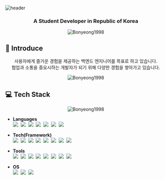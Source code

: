 ![header](https://capsule-render.vercel.app/api?type=soft&color=gradient&height=300&section=header&text=Koo%20Bon%20Yeong&animation=fadeIn&fontSize=85)


<h3 align="center">A Student Developer in Republic of Korea</h3>

<p align="center">
<img align="center" src="https://github-readme-stats.vercel.app/api?username=Bonyeong1998&show_icons=true&locale=en" alt="Bonyeong1998">
</p>

## :facepunch: Introduce
<p align="center">
사용자에게 즐거운 경험을 제공하는 백엔드 엔지니어를 목표로 하고 있습니다.</br>
협업과 소통을 중요시하는 개발자가 되기 위해 다양한 경험을 쌓아가고 있습니다.</br>
</p>

<p align="center"> <img src="https://komarev.com/ghpvc/?username=Bonyeong1998&label=PROFILE+VIEWS" alt="Bonyeong1998"> 

## :computer: Tech Stack
<p align="center"><img align="center" src="https://github-readme-stats.vercel.app/api/top-langs?username=Bonyeong1998&show_icons=true&locale=en&layout=compact" alt="Bonyeong1998" /></p>

<!-- <img src="https://img.shields.io/badge/표시할이름-색상?style=for-the-badge&logo=기술스택아이콘&logoColor=white"> -->

- **Languages** </br>
<img src="https://img.shields.io/badge/-Java-orange?style=flat&logo=java&logoColor=white"></a>&nbsp;
<img src="https://img.shields.io/badge/-Python-%233776AB?style=flat&logo=python&logoColor=white"></a>&nbsp;
<img src="https://img.shields.io/badge/-C%2B%2B-%2300599C?style=flat&logo=cplusplus&logoColor=white"></a>&nbsp;
<img src="https://img.shields.io/badge/-C-%23A8B9CC?style=flat&logo=c&logoColor=white"></a>&nbsp;
<img src="https://img.shields.io/badge/-HTML5-%23E34F26?style=flat&logo=html5&logoColor=white"></a>&nbsp;
<img src="https://img.shields.io/badge/-CSS3-%231572B6?style=flat&logo=css3&logoColor=white"></a>&nbsp;
<img src="https://img.shields.io/badge/-JavaScript-%23F7DF1E?style=flat&logo=javascript&logoColor=white"></a>&nbsp;

- **Tech(Framework)** </br>
<img src="https://img.shields.io/badge/-Spring%20Boot-%236DB33F?style=flat&logo=springboot&logoColor=white"></a>&nbsp;
<img src="https://img.shields.io/badge/-ROS-%2322314E?style=flat&logo=ros&logoColor=white"></a>&nbsp;
<img src="https://img.shields.io/badge/-Android-%233DDC84?style=flat&logo=android&logoColor=white"></a>&nbsp;
<img src="https://img.shields.io/badge/-Arduino-%2300979D?style=flat&logo=arduino&logoColor=white"></a>&nbsp;
<img src="https://img.shields.io/badge/-MySQL-%234479A1?style=flat&logo=mysql&logoColor=white"></a>&nbsp;
<img src="https://img.shields.io/badge/-MariaDB-%23003545?style=flat&logo=mariadb&logoColor=white"></a>&nbsp;
<img src="https://img.shields.io/badge/-Amazon%20AWS-%23232F3E?style=flat&logo=amazonaws&logoColor=white"></a>&nbsp;
<img src="https://img.shields.io/badge/-Naver%20Cloud%20PlatForm-%2303C75A?style=flat&logo=naver&logoColor=white"></a>&nbsp;

- **Tools** </br>
<img src="https://img.shields.io/badge/IntelliJ IDEA-000000?style=flat&logo=IntelliJ IDEA&logoColor=white"/></a>&nbsp;
<img src="https://img.shields.io/badge/PyCharm-000000?style=flat&logo=PyCharm&logoColor=white"/></a>&nbsp;
<img src="https://img.shields.io/badge/Apache NetBeans IDE-1B6AC6?style=flat&logo=apache netbeans ide&logoColor=white"/></a>&nbsp;
<img src="https://img.shields.io/badge/Android Studio-3DDC84?style=flat&logo=Android Studio&logoColor=black"/></a>&nbsp;
<img src="https://img.shields.io/badge/Visual Studio-5C2D91?style=flat&logo=Visual Studio&logoColor=white"/></a>&nbsp;
<img src="https://img.shields.io/badge/Visual Studio Code-007ACC?style=flat&logo=Visual Studio Code&logoColor=white"/></a>&nbsp;
<img src="https://img.shields.io/badge/Git-F05032?style=flat&logo=Git&logoColor=white"/></a>&nbsp;
<img src="https://img.shields.io/badge/GitHub-181717?style=flat&logo=GitHub&logoColor=white"/></a>&nbsp;

- **OS** </br>
<img src="https://img.shields.io/badge/Ubuntu-E95420?style=flat&logo=Ubuntu&logoColor=white"/></a>&nbsp;
<img src="https://img.shields.io/badge/-MacOS-%23000000?style=flat&logo=macos&logoColor=white"/></a>&nbsp;
<img src="https://img.shields.io/badge/Windows-0078D6?style=flat&logo=Windows&logoColor=white"/></a>&nbsp;
  
</div>
